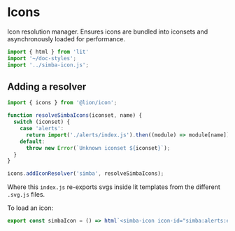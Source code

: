# Icons

Icon resolution manager. Ensures icons are bundled into iconsets and asynchronously loaded for performance.

```js script
import { html } from 'lit'
import '~/doc-styles';
import '../simba-icon.js';
```

## Adding a resolver

```js
import { icons } from '@lion/icon';

function resolveSimbaIcons(iconset, name) {
  switch (iconset) {
    case 'alerts':
      return import('./alerts/index.js').then((module) => module[name]);
    default:
      throw new Error(`Unknown iconset ${iconset}`);
  }
}

icons.addIconResolver('simba', resolveSimbaIcons);
```

Where this `index.js` re-exports svgs inside lit templates from the different `.svg.js` files.

To load an icon:

```js preview-story
export const simbaIcon = () => html`<simba-icon icon-id="simba:alerts:error"></simba-icon>`;
```
